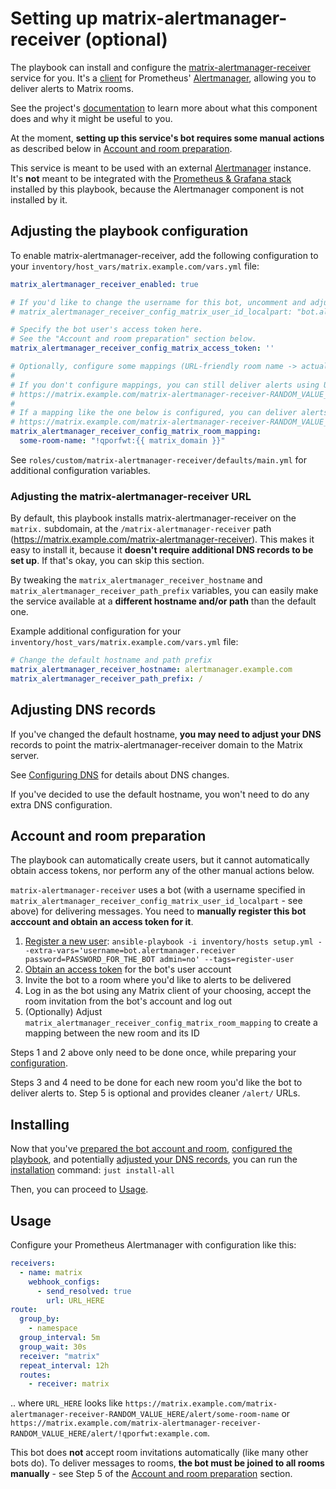# Setting up matrix-alertmanager-receiver (optional)

The playbook can install and configure the [matrix-alertmanager-receiver](https://github.com/metio/matrix-alertmanager-receiver) service for you. It's a [client](https://prometheus.io/docs/alerting/latest/clients/) for Prometheus' [Alertmanager](https://prometheus.io/docs/alerting/latest/alertmanager/), allowing you to deliver alerts to Matrix rooms.

See the project's [documentation](https://github.com/metio/matrix-alertmanager-receiver) to learn more about what this component does and why it might be useful to you.

At the moment, **setting up this service's bot requires some manual actions** as described below in [Account and room preparation](#account-and-room-preparation).

This service is meant to be used with an external [Alertmanager](https://prometheus.io/docs/alerting/latest/alertmanager/) instance. It's **not** meant to be integrated with the [Prometheus & Grafana stack](./configuring-playbook-prometheus-grafana.md) installed by this playbook, because the Alertmanager component is not installed by it.

## Adjusting the playbook configuration

To enable matrix-alertmanager-receiver, add the following configuration to your `inventory/host_vars/matrix.example.com/vars.yml` file:

```yml
matrix_alertmanager_receiver_enabled: true

# If you'd like to change the username for this bot, uncomment and adjust. Otherwise, remove.
# matrix_alertmanager_receiver_config_matrix_user_id_localpart: "bot.alertmanager.receiver"

# Specify the bot user's access token here.
# See the "Account and room preparation" section below.
matrix_alertmanager_receiver_config_matrix_access_token: ''

# Optionally, configure some mappings (URL-friendly room name -> actual Matrix room ID).
#
# If you don't configure mappings, you can still deliver alerts using URLs like this:
# https://matrix.example.com/matrix-alertmanager-receiver-RANDOM_VALUE_HERE/alert/!qporfwt:example.com
#
# If a mapping like the one below is configured, you can deliver alerts using friendlier URLs like this:
# https://matrix.example.com/matrix-alertmanager-receiver-RANDOM_VALUE_HERE/alert/some-room-name
matrix_alertmanager_receiver_config_matrix_room_mapping:
  some-room-name: "!qporfwt:{{ matrix_domain }}"
```

See `roles/custom/matrix-alertmanager-receiver/defaults/main.yml` for additional configuration variables.

### Adjusting the matrix-alertmanager-receiver URL

By default, this playbook installs matrix-alertmanager-receiver on the `matrix.` subdomain, at the `/matrix-alertmanager-receiver` path (https://matrix.example.com/matrix-alertmanager-receiver). This makes it easy to install it, because it **doesn't require additional DNS records to be set up**. If that's okay, you can skip this section.

By tweaking the `matrix_alertmanager_receiver_hostname` and `matrix_alertmanager_receiver_path_prefix` variables, you can easily make the service available at a **different hostname and/or path** than the default one.

Example additional configuration for your `inventory/host_vars/matrix.example.com/vars.yml` file:

```yaml
# Change the default hostname and path prefix
matrix_alertmanager_receiver_hostname: alertmanager.example.com
matrix_alertmanager_receiver_path_prefix: /
```

## Adjusting DNS records

If you've changed the default hostname, **you may need to adjust your DNS** records to point the matrix-alertmanager-receiver domain to the Matrix server.

See [Configuring DNS](configuring-dns.md) for details about DNS changes.

If you've decided to use the default hostname, you won't need to do any extra DNS configuration.

## Account and room preparation

The playbook can automatically create users, but it cannot automatically obtain access tokens, nor perform any of the other manual actions below.

`matrix-alertmanager-receiver` uses a bot (with a username specified in `matrix_alertmanager_receiver_config_matrix_user_id_localpart` - see above) for delivering messages. You need to **manually register this bot acccount and obtain an access token for it**.

1. [Register a new user](registering-users.md): `ansible-playbook -i inventory/hosts setup.yml --extra-vars='username=bot.alertmanager.receiver password=PASSWORD_FOR_THE_BOT admin=no' --tags=register-user`
2. [Obtain an access token](obtaining-access-tokens.md) for the bot's user account
3. Invite the bot to a room where you'd like to alerts to be delivered
4. Log in as the bot using any Matrix client of your choosing, accept the room invitation from the bot's account and log out
5. (Optionally) Adjust `matrix_alertmanager_receiver_config_matrix_room_mapping` to create a mapping between the new room and its ID

Steps 1 and 2 above only need to be done once, while preparing your [configuration](#adjusting-the-playbook-configuration).

Steps 3 and 4 need to be done for each new room you'd like the bot to deliver alerts to. Step 5 is optional and provides cleaner `/alert/` URLs.


## Installing

Now that you've [prepared the bot account and room](#account-and-room-preparation), [configured the playbook](#adjusting-the-playbook-configuration), and potentially [adjusted your DNS records](#adjusting-dns-records), you can run the [installation](installing.md) command: `just install-all`

Then, you can proceed to [Usage](#usage).


## Usage

Configure your Prometheus Alertmanager with configuration like this:

```yml
receivers:
  - name: matrix
    webhook_configs:
      - send_resolved: true
        url: URL_HERE
route:
  group_by:
    - namespace
  group_interval: 5m
  group_wait: 30s
  receiver: "matrix"
  repeat_interval: 12h
  routes:
    - receiver: matrix
```

.. where `URL_HERE` looks like `https://matrix.example.com/matrix-alertmanager-receiver-RANDOM_VALUE_HERE/alert/some-room-name` or `https://matrix.example.com/matrix-alertmanager-receiver-RANDOM_VALUE_HERE/alert/!qporfwt:example.com`.

This bot does **not** accept room invitations automatically (like many other bots do). To deliver messages to rooms, **the bot must be joined to all rooms manually** - see Step 5 of the [Account and room preparation](#account-and-room-preparation) section.

